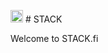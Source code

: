 <img src="https://srv-file12.gofile.io/download/iksPhb/PicsArt_08-06-09.12.19.png"
height="20"> # STACK



Welcome to STACK.fi




